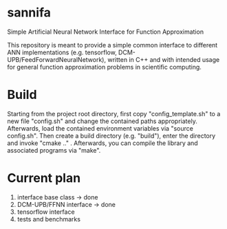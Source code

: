 # sannifa
Simple Artificial Neural Network Interface for Function Approximation

This repository is meant to provide a simple common interface to different ANN implementations (e.g. tensorflow, DCM-UPB/FeedForwardNeuralNetwork), written in C++ and with intended usage for general function approximation problems in scientific computing.

# Build
Starting from the project root directory, first copy "config_template.sh" to a new file "config.sh" and change the contained paths appropriately. Afterwards, load the contained environment variables via "source config.sh". Then create a build directory (e.g. "build"), enter the directory and invoke "cmake .." . Afterwards, you can compile the library and associated programs via "make".

# Current plan
1) interface base class -> done
2) DCM-UPB/FFNN interface -> done
3) tensorflow interface
4) tests and benchmarks
